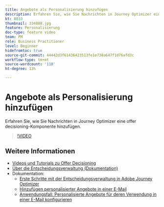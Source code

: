 ```yaml
---
title: Angebote als Personalisierung hinzufügen
description: Erfahren Sie, wie Sie Nachrichten in Journey Optimizer eine offer decisioning-Komponente hinzufügen.
kt: 8033
thumbnail: 334088.jpg
feature: Personalisierung
doc-type: feature video
team: PM
role: Business Practitioner
level: Beginner
hidefromtoc: true
source-git-commit: 44442d3f61436423513fe1e730a647f1d76afd3c
workflow-type: tm+mt
source-wordcount: '110'
ht-degree: 13%

---
```



# Angebote als Personalisierung hinzufügen

Erfahren Sie, wie Sie Nachrichten in Journey Optimizer eine offer decisioning-Komponente hinzufügen.

>[!VIDEO](https://video.tv.adobe.com/v/334088?quality=12)

## Weitere Informationen

* [Videos und Tutorials zu Offer Decisioning](https://experienceleague.adobe.com/docs/offer-decisioning-learn/tutorials/overview.html?lang=de)
* [Über die Entscheidungsverwaltung (Dokumentation)](https://experienceleague.adobe.com/docs/journey-optimizer/using/offer-decisioniong/get-started/starting-offer-decisioning.html)
* Dokumentation:
   * [Erste Schritte mit der Entscheidungsverwaltung in Adobe Journey Optimizer](https://experienceleague.adobe.com/docs/journey-optimizer/using/offer-decisioniong/get-started/starting-offer-decisioning.html)
   * [Hinzufügen personalisierter Angebote in einer E-Mail](https://experienceleague.adobe.com/docs/journey-optimizer/using/create-messages/deliver-personalized-offers.html)
   * [Anwendungsfall: Personalisierte Angebote für deren Verwendung in einer E-Mail konfigurieren](https://experienceleague.adobe.com/docs/journey-optimizer/using/offer-decisioniong/offers-e2e.html)
